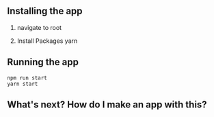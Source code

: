 
## Installing the app
1. navigate to root 
    
2. Install Packages
    yarn


## Running the app

    npm run start
    yarn start


## What's next? How do I make an app with this?

